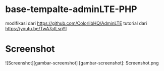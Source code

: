 # base-tempalte-adminLTE-PHP
modifikasi dari https://github.com/ColorlibHQ/AdminLTE
tutorial dari https://youtu.be/TwA7atLspYI

# Screenshot

![Screenshot][gambar-screenshot]
[gambar-screenshot]: Screenshot.png